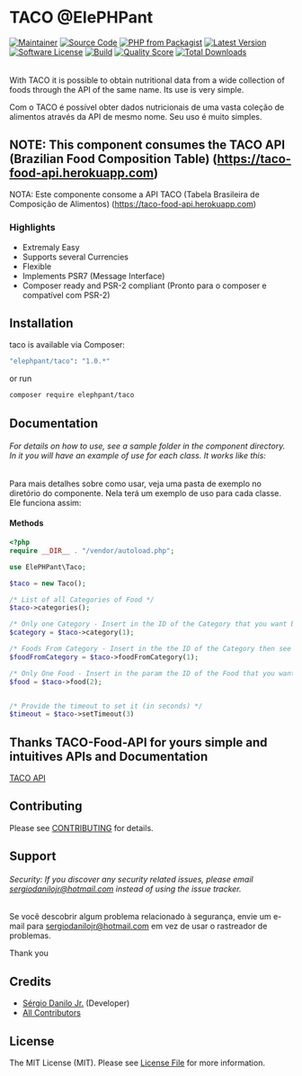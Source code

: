 # TACO @ElePHPant

[![Maintainer](http://img.shields.io/badge/maintainer-@sergiodanilojr-blue.svg?style=flat-square)](https://twitter.com/sergiodanilojr)
[![Source Code](http://img.shields.io/badge/source-elephpant/taco-blue.svg?style=flat-square)](https://github.com/sergiodanilojr/taco)
[![PHP from Packagist](https://img.shields.io/packagist/php-v/elephpant/taco.svg?style=flat-square)](https://packagist.org/packages/elephpant/taco)
[![Latest Version](https://img.shields.io/github/release/elephpant/taco.svg?style=flat-square)](https://github.com/sergiodanilojr/taco/releases)
[![Software License](https://img.shields.io/badge/license-MIT-brightgreen.svg?style=flat-square)](LICENSE)
[![Build](https://img.shields.io/scrutinizer/build/g/sergiodanilojr/taco.svg?style=flat-square)](https://scrutinizer-ci.com/g/sergiodanilojr/taco)
[![Quality Score](https://img.shields.io/scrutinizer/g/sergiodanilojr/taco.svg?style=flat-square)](https://scrutinizer-ci.com/g/sergiodanilojr/taco)
[![Total Downloads](https://img.shields.io/packagist/dt/elephpant/taco.svg?style=flat-square)](https://packagist.org/packages/elephpant/taco)

###### 
With TACO it is possible to obtain nutritional data from a wide collection of foods through the API of the same name. Its use is very simple.

Com o TACO é possível obter dados nutricionais de uma vasta coleção de alimentos através da API de mesmo nome. Seu uso é muito simples.

## NOTE: This component consumes the TACO API (Brazilian Food Composition Table) (https://taco-food-api.herokuapp.com)
NOTA: Este componente consome a API TACO (Tabela Brasileira de Composição de Alimentos) (https://taco-food-api.herokuapp.com)

### Highlights

- Extremaly Easy
- Supports several Currencies
- Flexible
- Implements PSR7 (Message Interface)
- Composer ready and PSR-2 compliant (Pronto para o composer e compatível com PSR-2)


## Installation

taco is available via Composer:

```bash
"elephpant/taco": "1.0.*"
```

or run

```bash
composer require elephpant/taco
```

## Documentation

###### For details on how to use, see a sample folder in the component directory. In it you will have an example of use for each class. It works like this:

Para mais detalhes sobre como usar, veja uma pasta de exemplo no diretório do componente. Nela terá um exemplo de uso para cada classe. Ele funciona assim:

#### Methods

```php
<?php
require __DIR__ . "/vendor/autoload.php";

use ElePHPant\Taco;

$taco = new Taco();

/* List of all Categories of Food */
$taco->categories();

/* Only one Category - Insert in the ID of the Category that you want bring */
$category = $taco->category(1);

/* Foods From Category - Insert in the the ID of the Category then see all foods */
$foodFromCategory = $taco->foodFromCategory(1);

/* Only One Food - Insert in the param the ID of the Food that you want bring */
$food = $taco->food(2);


/* Provide the timeout to set it (in seconds) */
$timeout = $taco->setTimeout(3)

```


## Thanks TACO-Food-API for yours simple and intuitives APIs and Documentation

[TACO API](https://taco-food-api.herokuapp.com/)


## Contributing

Please see [CONTRIBUTING](https://github.com/sergiodanilojr/taco/blob/master/CONTRIBUTING.md) for details.

## Support

###### Security: If you discover any security related issues, please email sergiodanilojr@hotmail.com instead of using the issue tracker.

Se você descobrir algum problema relacionado à segurança, envie um e-mail para sergiodanilojr@hotmail.com em vez de usar o rastreador de problemas.

Thank you

## Credits

- [Sérgio Danilo Jr.](https://github.com/sergiodanilojr) (Developer)
- [All Contributors](https://github.com/sergiodanilojr/taco/contributors)

## License

The MIT License (MIT). Please see [License File](https://github.com/sergiodanilojr/taco/blob/master/LICENSE) for more information.